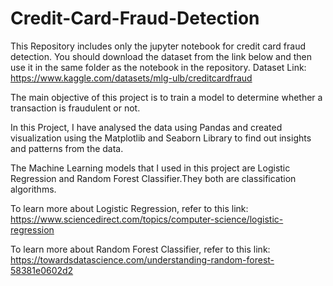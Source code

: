 # Credit-Card-Fraud-Detection

This Repository includes only the jupyter notebook for credit card fraud detection. You should download the dataset from the link below and then use it in the same folder as the notebook in the repository.
Dataset Link: https://www.kaggle.com/datasets/mlg-ulb/creditcardfraud

The main objective of this project is to train a model to determine whether a transaction is fraudulent or not.

In this Project, I have analysed the data using Pandas and created visualization using the Matplotlib and Seaborn Library to find out insights and patterns from the data.

The Machine Learning models that I used in this project are Logistic Regression and Random Forest Classifier.They both are classification algorithms.

To learn more about Logistic Regression, refer to this link: https://www.sciencedirect.com/topics/computer-science/logistic-regression

To learn more about Random Forest Classifier, refer to this link: https://towardsdatascience.com/understanding-random-forest-58381e0602d2
